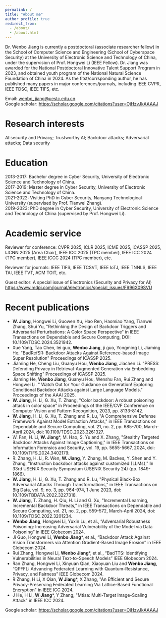 ```yaml
---
permalink: /
title: "About me"
author_profile: true
redirect_from: 
  - /about/
  - /about.html
---
```


Dr. Wenbo Jiang is currently a postdoctoral (associate researcher fellow) in the School of Computer Science and Engineering (School of Cyberspace Security) at the University of Electronic Science and Technology of China, under the supervision of Prof. Hongwei Li (IEEE Fellow). Dr. Jiang was awarded for the National Postdoctoral Innovative Talent Support Program in 2023, and obtained youth program of the National Natural Science Foundation of China in 2024. As the fitst/corrsponding author, he has published many papers in major conferences/journals, including IEEE CVPR, IEEE TDSC, IEEE TIFS, etc. 

Email: wenbo_jiang@uestc.edu.cn<br>
Google scholar: https://scholar.google.com/citations?user=OjHzvJkAAAAJ

Research interests
======
AI security and Privacy; Trustworthy AI; Backdoor attacks; Adversarial attacks; Data security

Education
======
2013-2017: Bachelor degree in Cyber Security, University of Electronic Science and Technology of China.<br>
2017-2019: Master degree in Cyber Security, University of Electronic Science and Technology of China.<br>
2021-2022: Visiting PhD in Cyber Security, Nanyang Technological University (supervised by Prof. Tianwei Zhang).<br>
2019-2023: PhD degree in Cyber Security, University of Electronic Science and Technology of China (supervised by Prof. Hongwei Li).<br>

Academic service
======
Reviewer for conference: CVPR 2025, ICLR 2025, ICME 2025, ICASSP 2025, IJCNN 2025 (Area Chair), IEEE ICC 2025 (TPC member), IEEE ICC 2024 (TPC member), IEEE ICCC 2024 (TPC member), etc.

Reviewer for journals: IEEE TIFS, IEEE TCSVT, IEEE IoTJ, IEEE TNNLS, IEEE TAI, IEEE TVT, ACM TOIT, etc.

Guest editor: A special issue of Electronics (Security and Privacy for AI)  https://www.mdpi.com/journal/electronics/special_issues/F996X09SVU

Recent publications
======
+ **W. Jiang**, Hongwei Li, Guowen Xu, Hao Ren, Haomiao Yang, Tianwei Zhang, Shui Yu, "Rethinking the Design of Backdoor Triggers and Adversarial Perturbations: A Color Space Perspective" in IEEE Transactions on Dependable and Secure Computing, DOI: 10.1109/TDSC.2024.3521942.<br>
+ Xue Yang, Tao Chen, lei guo, **Wenbo Jiang**, ji guo, Yongming Li, Jiaming He. "BadRefSR: Backdoor Attacks Against Reference-based Image Super Resolution" Proceedings of ICASSP 2025.<br>
+ Jiaming He, Cheng Liu, Guanyu Hou, **Wenbo Jiang**, Jiachen Li. "PRESS: Defending Privacy in Retrieval-Augmented Generation via Embedding Space Shifting" Proceedings of ICASSP 2025.<br>
+ Jiaming He, **Wenbo Jiang**, Guanyu Hou, Wenshu Fan, Rui Zhang and Hongwei Li. " Watch Out for Your Guidance on Generation! Exploring Conditional Backdoor Attacks against Large Language Models." Proceedings of the AAAI 2025.<br>
+ **W. Jiang**, H. Li, G. Xu, T. Zhang, "Color backdoor: A robust poisoning attack in color space" in Proceedings of the IEEE/CVF Conference on Computer Vision and Pattern Recognition, 2023, pp. 8133-8142.<br>
+ **W. Jiang**, H. Li, G. Xu, T. Zhang and R. Lu, "A Comprehensive Defense Framework Against Model Extraction Attacks," in IEEE Transactions on Dependable and Secure Computing, vol. 21, no. 2, pp. 685-700, March-April 2024, doi: 10.1109/TDSC.2023.3261327.<br>
+ W. Fan, H. Li, **W. Jiang***, M. Hao, S. Yu and X. Zhang, "Stealthy Targeted Backdoor Attacks Against Image Captioning," in IEEE Transactions on Information Forensics and Security, vol. 19, pp. 5655-5667, 2024, doi: 10.1109/TIFS.2024.3402179.<br>
+ R. Zhang, H. Li, R. Wen, **W. Jiang**, Y. Zhang, M. Backes, Y. Shen and Y. Zhang, "Instruction backdoor attacks against customized {LLMs}," In 33rd USENIX Security Symposium (USENIX Security 24) (pp. 1849-1866).<br>
+ **W. Jiang**, H. Li, G. Xu, T. Zhang and R. Lu, "Physical Black-Box Adversarial Attacks Through Transformations," in IEEE Transactions on Big Data, vol. 9, no. 3, pp. 964-974, 1 June 2023, doi: 10.1109/TBDATA.2022.3227318.<br>
+ **W. Jiang**, T. Zhang, H. Qiu, H. Li and G. Xu, "Incremental Learning, Incremental Backdoor Threats," in IEEE Transactions on Dependable and Secure Computing, vol. 21, no. 2, pp. 559-572, March-April 2024, doi: 10.1109/TDSC.2022.3201234.<br>
+ **Wenbo Jiang**, Hongwei Li, Yuxin Lu, et al., “Adversarial Robustness Poisoning: Increasing Adversarial Vulnerability of the Model via Data Poisoning” in IEEE Globecom 2024.<br>
+ Ji Guo, Hongwei Li, **Wenbo Jiang***, et al., “Backdoor Attack Against Vision Transformers via Attention Gradient-Based Image Erosion” in IEEE Globecom 2024.<br>
+ Rui Zhang, Hongwei Li, **Wenbo Jiang***, et al., “BadTTS: Identifying Vulnerabilities in Neural Text-to-Speech Models” IEEE Globecom 2024.<br>
+ Ran Zhang, Hongwei Li, Xinyuan Qian, Xiaoyuan Liu and **Wenbo Jiang**, “QPFFL: Advancing Federated Learning with Quantum-Resistance, Privacy, and Fairness” IEEE Globecom 2024.<br>
+ R Zhang, H Li, X Qian, **W Jiang***, X Zhang, "An Efficient and Secure Privacy-Preserving Federated Learning Via Lattice-Based Functional Encryption" in IEEE ICC 2024.<br>
+ J He, H Li, **W Jiang***, Y Zhang, "Mtisa: Multi-Target Image-Scaling Attack" in IEEE ICC 2024.<br>

Google scholar: https://scholar.google.com/citations?user=OjHzvJkAAAAJ


